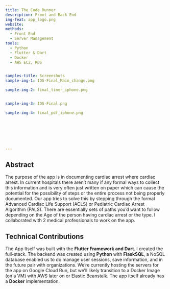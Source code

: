 ```yaml
---
title: The Code Runner 
description: Front and Back End
img-feat: app_logo.png
website: 
methods:
  - Front End
  - Server Management
tools:
  - Python
  - Flutter & Dart
  - Docker
  - AWS EC2, RDS


samples-title: Screenshots
sample-img-1: IOS-Final_Main_change.png

sample-img-2: final_timer_iphone.png


sample-img-3: IOS-Final.png

sample-img-4: final_pdf_iphone.png







---
```



## Abstract
 The purpose of the app is in documenting cardiac arrest where cardiac arrest. In current hospitals there aren’t many if any formal ways to collect this information and is very often just written on paper which can cause the potential for the possibility of steps or the entire process not being properly documented. Our app tries to solve this by stepping through the formal Advanced Cardiac Life Support (ACLS) or Pediatric Cardiac Arrest Algorithm (PALS). There are essentially sets of paths you’d want to follow depending on the Age of the person having cardiac arrest or the type. I collaborated with 2 medical professionals to work on the app. 

## Technical Contributions
The App Itself was built with the **Flutter Framework and Dart**. I created the full-stack. The backend was created using **Python** with **FlaskSQL**, a NoSQL database enabled us to do manage user sessions, save information, and in the future pair with organizations. We’re currently hosting the servers for the app on Google Cloud Run, but we’ll likely transition to a Docker Image (on a VM) with AWS later on or Elastic Beanstalk. The app itself already has a **Docker** implementation.  



